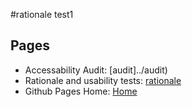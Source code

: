#rationale test1


## Pages
- Accessability Audit: [audit]../audit)
- Rationale and usability tests: [rationale](test)
- Github Pages Home: [Home](https://hluce1.github.io/week4/)
